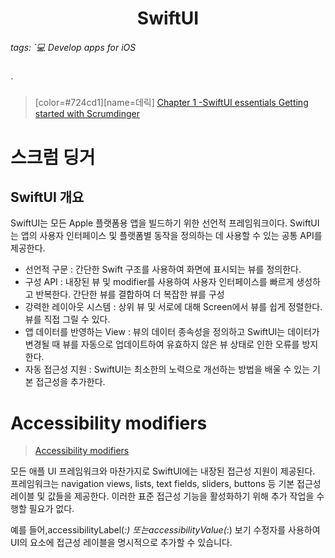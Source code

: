<h1><center> SwiftUI  </center></h1>

###### tags: `💻 Develop apps for iOS
`
> [color=#724cd1][name=데릭]
> [Chapter 1 -SwiftUI essentials 
Getting started with Scrumdinger
](https://developer.apple.com/tutorials/app-dev-training/getting-started-with-scrumdinger)

# 스크럼 딩거

## SwiftUI 개요

SwiftUI는 모든 Apple 플랫폼용 앱을 빌드하기 위한 선언적 프레임워크이다. SwiftUI는 앱의 사용자 인터페이스 및 플랫폼별 동작을 정의하는 데 사용할 수 있는 공통 API를 제공한다.

- 선언적 구문 : 간단한 Swift 구조를 사용하여 화면에 표시되는 뷰를 정의한다.
- 구성 API : 내장된 뷰 및 modifier를 사용하여 사용자 인터페이스를 빠르게 생성하고 반복한다. 간단한 뷰를 결합하여 더 복잡한 뷰를 구성
- 강력한 레이아웃 시스템 : 상위 뷰 및 서로에 대해 Screen에서 뷰를 쉽게 정렬한다. 뷰를 직접 그릴 수 있다.
- 앱 데이터를 반영하는 View : 뷰의 데이터 종속성을 정의하고 SwiftUI는 데이터가 변경될 때 뷰를 자동으로 업데이트하여 유효하지 않은 뷰 상태로 인한 오류를 방지한다.
- 자동 접근성 지원 : SwiftUI는 최소한의 노력으로 개선하는 방법을 배울 수 있는 기본 접근성을 추가한다.


# Accessibility modifiers
> [Accessibility modifiers](https://developer.apple.com/documentation/swiftui/view-accessibility)

모든 애플 UI 프레임워크와 마찬가지로 SwiftUI에는 내장된 접근성 지원이 제공된다. 프레임워크는 navigation views, lists, text fields, sliders, buttons 등 기본 접근성 레이블 및 값들을 제공한다. 이러한 표준 접근성 기능을 활성화하기 위해 추가 작업을 수행할 필요가 없다.

예를 들어,accessibilityLabel(_:) 또는accessibilityValue(_:) 보기 수정자를 사용하여 UI의 요소에 접근성 레이블을 명시적으로 추가할 수 있습니다.
